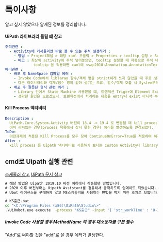 # 특이사항
알고 싶지 않았으나 알게된 정보를 정리합니다.   

#### UiPath 라이브러리 올릴 떄 참고
```yaml
주석관련 : 
  - Activity에 커서올리면 바로 볼 수 있는 주석 설정하기 :
    - 방법 : Project패널 > 해당 xaml 우클릭 > Properties > tooltip 설정 > Save
    - 비고 : 최상위 activity에 주석 넣어놓으면, tooltip 설정할 때 자동으로 주석 내용을 넣어준다.
             tooltip 을 적용하면 xaml에 <sap2010:Annotation.AnnotationText> 항목이 생긴다. 
에러관련 : 
  - 배포 후 NameSpace 컴파일 에러 : 
    - Invoke Code에서 liblaray 함수/객체 명을 strict하게 쓰지 않았을 때 주로 생김 (특힉 workbook)
    - 다른 라이브러리와 객체/함수 명이 같아 생기는 오류. 함수/객체 호출 시 System부터 쭉 경로 다 써줘야 예방 가능
  - 배포 후 잘못된 형식 관련 에러 : 
    - Library 안에서 State Machine 사용했을 떄, 트랜젝션 Triger에 Element Exist 등 넣어두면 해당 오류 생김.
    - 정확한 원인은 모르겠으나. 트렌젝션에서 처리하는 내용을 entry나 exist 마지막 부분으로 이동시키면 해결 가능.
```

#### Kill Process 액티비티
```yaml
Description : 
  UiPath.Core.System.Activity 버전이 18.4 -> 19.4 로 변경될 때 kill process의 대상이
  이미 꺼져있는 경우(process 목록에서 찾지 못한 경우) 에러를 발생하도록 변경되었다.
ToDo:
  이전과제에 적용된 Kill Process를 모두 찾아 ContinueOnError=True를 적용하여 해결
After : 
  kill process 를 Uipath 액티비티로 사용하기 보다는 Custom Activity나 library를 만들어 사용하는 게 좋을 것
```

## cmd로 Uipath 실행 관련
[스케줄러 참고](https://deje0ng.tistory.com/78)
[UiPath 문서 참고](https://docs.uipath.com/robot/docs/arguments-description)
```cmd 
# 해당 방법은 Uipath 2019.10 버전 이하에서 작동했던 방법입니다.
# 2020 이후 버전부터는 Uipath Assistant를 경유해서 동작하도록 업데이트 되었습니다.
# Ubot 라이센스를 구매하지 않고 MS스케줄러를 사용하는 편법을 막기 위한 조치로 보입니다. 

# KS출근.bat
cd "<C:\Program Files (x86)\UiPath\Studio\>"
.\UiRobot.exe execute  -process "KS출근" -input "{ 'str_workTime' : '8-17' , 'str_ID' : 'wbpark' }"
```

##### Invoke Code 사용할 경우 MethodName 의 경우 대소문자를 구분 필수
"Add"로 써야할 것을 "add"로 쓸 경우 에러가 발생한다.
